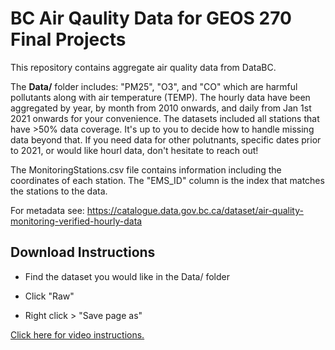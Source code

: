 # BC Air Qaulity Data for GEOS 270 Final Projects

This repository contains aggregate air quality data from DataBC.  

The **Data/** folder includes: "PM25", "O3", and "CO" which are harmful pollutants along with air temperature (TEMP).  The hourly data have been aggregated by year, by month from 2010 onwards, and daily from Jan 1st 2021 onwards for your convenience.  The datasets included all stations that have >50% data coverage. It's up to you to decide how to handle missing data beyond that.  If you need data for other polutnants, specific dates prior to 2021, or would like hourl data, don't hesitate to reach out!

The MonitoringStations.csv file contains information including the coordinates of each station.  The "EMS_ID" column is the index that matches the stations to the data.

For metadata see: https://catalogue.data.gov.bc.ca/dataset/air-quality-monitoring-verified-hourly-data


## Download Instructions

* Find the dataset you would like in the Data/ folder

* Click "Raw"

* Right click > "Save page as"

<a href="docs/content/Air_Quality_Download.mp4" target="_blank">Click here for video instructions.</a>
